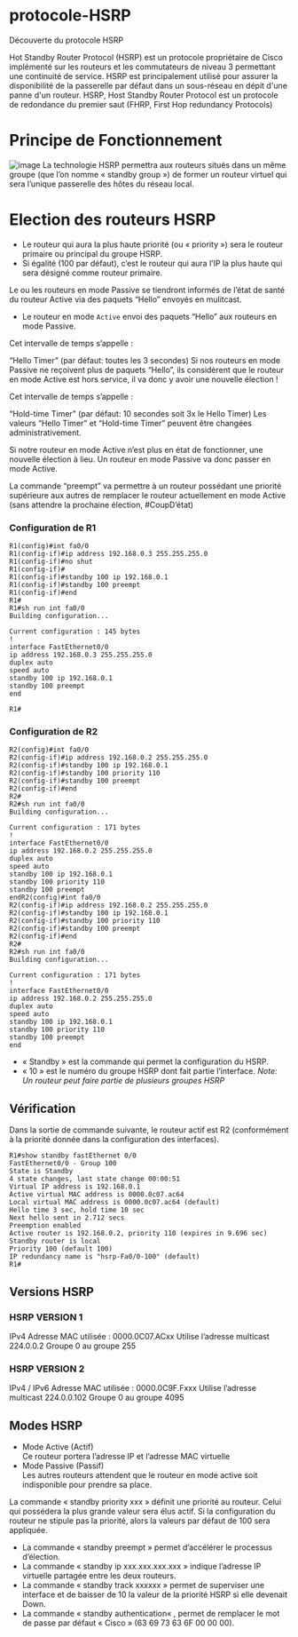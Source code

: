 # protocole-HSRP
Découverte du protocole HSRP


Hot Standby Router Protocol (HSRP) est un protocole propriétaire de Cisco implémenté sur les routeurs et les commutateurs de niveau 3 permettant une continuité de service. HSRP est principalement utilisé pour assurer la disponibilité de la passerelle par défaut dans un sous-réseau en dépit d'une panne d'un routeur.
HSRP, Host Standby Router Protocol est un protocole de redondance du premier saut (FHRP, First Hop redundancy Protocols)

# Principe de Fonctionnement
![image](https://user-images.githubusercontent.com/83721477/168839422-d194d263-ac80-45b6-ac99-1b6e8ac34a3b.png)
La technologie HSRP permettra aux routeurs situés dans un même groupe (que l’on nomme « standby group ») de former un routeur virtuel qui sera l’unique passerelle des hôtes du réseau local.

# Election des routeurs HSRP
* Le routeur qui aura la plus haute priorité (ou « priority ») sera le routeur primaire ou principal du groupe HSRP.
* Si égalité (100 par défaut), c’est le routeur qui aura l’IP la plus haute qui sera désigné comme routeur primaire.

Le ou les routeurs en mode Passive se tiendront informés de l’état de santé du routeur Active via des paquets “Hello” envoyés en mulitcast.


* Le routeur en mode `Active` envoi des paquets “Hello” aux routeurs en mode Passive.

Cet intervalle de temps s’appelle :

“Hello Timer” (par défaut: toutes les 3 secondes)
Si nos routeurs en mode Passive ne reçoivent plus de paquets “Hello”, ils considèrent que le routeur en mode Active est hors service, il va donc y avoir une nouvelle élection !

Cet intervalle de temps s’appelle :

“Hold-time Timer” (par défaut: 10 secondes soit 3x le Hello Timer)
Les valeurs “Hello Timer” et “Hold-time Timer” peuvent être changées administrativement.

Si notre routeur en mode Active n’est plus en état de fonctionner, une nouvelle élection à lieu.
Un routeur en mode Passive va donc passer en mode Active.

La commande “preempt” va permettre à un routeur possédant une priorité supérieure aux autres de remplacer le routeur actuellement en mode Active (sans attendre la prochaine élection, #CoupD’état)

### Configuration de R1
```
R1(config)#int fa0/0
R1(config-if)#ip address 192.168.0.3 255.255.255.0
R1(config-if)#no shut
R1(config-if)#
R1(config-if)#standby 100 ip 192.168.0.1
R1(config-if)#standby 100 preempt
R1(config-if)#end
R1#
R1#sh run int fa0/0
Building configuration...

Current configuration : 145 bytes
!
interface FastEthernet0/0
ip address 192.168.0.3 255.255.255.0
duplex auto
speed auto
standby 100 ip 192.168.0.1
standby 100 preempt
end

R1#
```

### Configuration de R2
```
R2(config)#int fa0/0
R2(config-if)#ip address 192.168.0.2 255.255.255.0
R2(config-if)#standby 100 ip 192.168.0.1
R2(config-if)#standby 100 priority 110
R2(config-if)#standby 100 preempt
R2(config-if)#end
R2#
R2#sh run int fa0/0
Building configuration...

Current configuration : 171 bytes
!
interface FastEthernet0/0
ip address 192.168.0.2 255.255.255.0
duplex auto
speed auto
standby 100 ip 192.168.0.1
standby 100 priority 110
standby 100 preempt
endR2(config)#int fa0/0
R2(config-if)#ip address 192.168.0.2 255.255.255.0
R2(config-if)#standby 100 ip 192.168.0.1
R2(config-if)#standby 100 priority 110
R2(config-if)#standby 100 preempt
R2(config-if)#end
R2#
R2#sh run int fa0/0
Building configuration...

Current configuration : 171 bytes
!
interface FastEthernet0/0
ip address 192.168.0.2 255.255.255.0
duplex auto
speed auto
standby 100 ip 192.168.0.1
standby 100 priority 110
standby 100 preempt
end
```

* « Standby » est la commande qui permet la configuration du HSRP.
* « 10 » est le numéro du groupe HSRP dont fait partie l’interface.
*Note: Un routeur peut faire partie de plusieurs groupes HSRP*

## Vérification
Dans la sortie de commande suivante, le routeur actif est R2 (conformément à la priorité donnée dans la configuration des interfaces).
```
R1#show standby fastEthernet 0/0
FastEthernet0/0 - Group 100
State is Standby
4 state changes, last state change 00:00:51
Virtual IP address is 192.168.0.1
Active virtual MAC address is 0000.0c07.ac64
Local virtual MAC address is 0000.0c07.ac64 (default)
Hello time 3 sec, hold time 10 sec
Next hello sent in 2.712 secs
Preemption enabled
Active router is 192.168.0.2, priority 110 (expires in 9.696 sec)
Standby router is local
Priority 100 (default 100)
IP redundancy name is "hsrp-Fa0/0-100" (default)
R1#
```

## Versions HSRP

### HSRP VERSION 1
IPv4
Adresse MAC utilisée : 0000.0C07.ACxx
Utilise l’adresse multicast 224.0.0.2
Groupe 0 au groupe 255
### HSRP VERSION 2
IPv4 / IPv6
Adresse MAC utilisée : 0000.0C9F.Fxxx
Utilise l’adresse multicast 224.0.0.102
Groupe 0 au groupe 4095

## Modes HSRP
* Mode Active (Actif)<br>Ce routeur portera l’adresse IP et l’adresse MAC virtuelle
* Mode Passive (Passif)<br>Les autres routeurs attendent que le routeur en mode active soit indisponible pour prendre sa place.


La commande « standby priority xxx » définit une priorité au routeur. Celui qui possédera la plus grande valeur sera élus actif. Si la configuration du routeur ne stipule pas la priorité, alors la valeurs par défaut de 100 sera appliquée.
* La commande « standby preempt » permet d’accélérer le processus d’élection.
* La commande « standby ip xxx.xxx.xxx.xxx » indique l’adresse IP virtuelle partagée entre les deux routeurs.
* La commande « standby track xxxxxx » permet de superviser une interface et de baisser de 10 la valeur de la priorité HSRP si elle devenait Down.
* La commande « standby authentication« , permet de remplacer le mot de passe par défaut « Cisco    » (63 69 73 63 6F 00 00 00).
